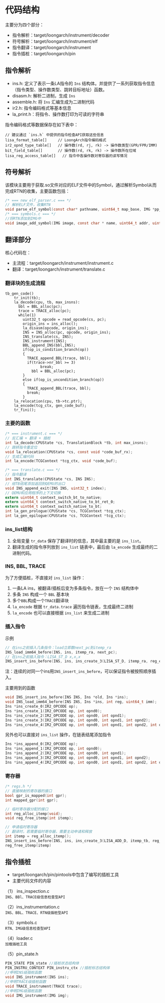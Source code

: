 # 代码结构
主要分为四个部分：
- 指令解析：target/loongarch/instrument/decoder
- 符号解析：target/loongarch/instrument/elf
- 指令翻译：target/loongarch/instrument
- 指令插桩：target/loongarch/pin

## 指令解析
- ins.h: 定义了表示一条LA指令的 `Ins` 结构体。并提供了一系列获取指令信息（指令类型、操作数类型、跳转目标地址）函数。
- disasm.h: 解析二进制，生成 `Ins`
- assemble.h: 将 `Ins` 汇编生成为二进制代码
- ir2.h: 指令编码格式等基本信息
- la_print.h：将指令、操作数打印为可读的字符串

指令编码格式等数据保存在如下表中：

```
// 建议通过 `ins.h` 中提供的指令检查API获取这些信息
lisa_format_table[]     // LoongArch指令编码格式
ir2_opnd_type_table[]   // 操作数(rd, rj, rk) -> 操作数类型(GPR/FPR/IMM)
bit_field_table[]       // 操作数(rd, rk, rk) -> 操作数所在位域
lisa_reg_access_table[]   // 指令中各操作数对寄存器的读写情况
```
## 符号解析
该模块主要用于获取.so文件对应的ELF文件中的Symbol，通过解析Symbol从而完成RTN的收集，主要函数包括：
```c
/* === new_elf_parser.c === */
// 解析ELF文件，收集RTN
void parse_elf_symbol(const char* pathname, uint64_t map_base, IMG *pp_img)
/* === symbols.c === */
//将RTN添加到IMG中
void image_add_symbol(IMG image, const char * name, uint64_t addr, uint64_t size)
```

## 翻译部分
核心代码在：
- 主流程：target/loongarch/instrument/instrument.c
- 翻译：target/loongarch/instrument/translate.c

### 翻译块的生成流程
```
tb_gen_code()
    tr_init(tb);
    la_decode(cpu, tb, max_insns):
      bbl = BBL_alloc(pc);
      trace = TRACE_alloc(pc);
      while(1)
        uint32_t opcode = read_opcode(cs, pc);
        origin_ins = ins_alloc();
        la_disasm(opcode, origin_ins);
        INS = INS_alloc(pc, opcode, origin_ins);
        INS_translate(cs, INS);
        INS_instrument(INS);
        BBL_append_INS(bbl,INS);
        if(op_is_condition_branch(op))
        {
          TRACE_append_BBL(trace, bbl);
          if(trace->nr_bbl >= 3)
                break;
            bbl = BBL_alloc(pc);
        }
        else if(op_is_uncondition_branch(op))
        {
          TRACE_append_BBL(trace, bbl);
          break;
        }
    la_relocation(cpu, tb->tc.ptr);
    la_encode(tcg_ctx, gen_code_buf);
    tr_fini();
```

### 主要的函数
```c
/* === instrument.c === */
// 反汇编 + 翻译 + 插桩
int la_decode(CPUState *cs, TranslationBlock *tb, int max_insns);
// 跳转指令重定位
void la_relocation(CPUState *cs, const void *code_buf_rx);
// 生成汇编代码
int la_encode(TCGContext *tcg_ctx, void *code_buf);

/* === translate.c === */
// 指令翻译
int INS_translate(CPUState *cs, INS INS);
// 给TB结尾添加返回到QEMU的出口
void INS_append_exit(INS INS, uint32_t index);
// QEMU和应用程序的上下文切换
extern uint64_t context_switch_bt_to_native;
extern uint64_t context_switch_native_to_bt_ret_0;
extern uint64_t context_switch_native_to_bt;
int la_gen_prologue(CPUState *cs, TCGContext *tcg_ctx);
int la_gen_epilogue(CPUState *cs, TCGContext *tcg_ctx);
```

### ins_list结构
1. 全局变量 `tr_data` 保存了翻译时的信息，其中最主要的是 `ins_list`。
2. 翻译生成的指令序列放到 `ins_list` 链表中，最后由 `la_encode` 生成最终的二进制代码。


### INS, BBL, TRACE
为了方便插桩，不直接对 `ins_list` 操作：
1. 一条LA ins，被翻译/插桩后变为多条指令，放在一个 `INS` 结构体中
2. 多条 `INS` 构成一个 `BBL` 基本块
3. 多个`BBL`构成一个`TRACE`翻译块
4. `la_encode` 根据 `tr_data.trace` 遍历指令链表，生成最终二进制
5. `la_encode` 也可以直接根据 `ins_list` 来生成二进制


### 插入指令
示例
```c
// 在ins之前插入几条指令：load立即数next_pc到itemp_ra
INS_load_imm64_before(INS, ins, itemp_ra, next_pc);
// 在ins之前插入指令：LISA_ST_D x,x,x
INS_insert_ins_before(INS, ins, ins_create_3(LISA_ST_D, itemp_ra, reg_env, env_offset_of_gpr(cs, reg_ra)));
```
注：连续的对同一个ins用`INS_insert_ins_before`，可以保证指令被按照顺序插入。

主要用到的函数
```c
void INS_insert_ins_before(INS INS, Ins *old, Ins *ins);
void INS_load_imm64_before(INS INS, Ins *ins, int reg, uint64_t imm);
Ins *ins_create_0(IR2_OPCODE op);
Ins *ins_create_1(IR2_OPCODE op, int opnd0);
Ins *ins_create_2(IR2_OPCODE op, int opnd0, int opnd1);
Ins *ins_create_3(IR2_OPCODE op, int opnd0, int opnd1, int opnd2);
Ins *ins_create_4(IR2_OPCODE op, int opnd0, int opnd1, int opnd2, int opnd3);
```
另外也可以直接对 `ins_list` 操作，在链表结尾添加指令
```c
Ins *ins_append_0(IR2_OPCODE op);
Ins *ins_append_1(IR2_OPCODE op, int opnd0);
Ins *ins_append_2(IR2_OPCODE op, int opnd0, int opnd1);
Ins *ins_append_3(IR2_OPCODE op, int opnd0, int opnd1, int opnd2);
Ins *ins_append_4(IR2_OPCODE op, int opnd0, int opnd1, int opnd2, int opnd3);
```

### 寄存器
```c
/* regs.h */
// 直接映射的寄存器的接口
bool gpr_is_mapped(int gpr);
int mapped_gpr(int gpr);

// 临时寄存器分配的接口
int reg_alloc_itemp(void);
void reg_free_itemp(int itemp);

// 申请临时寄存器
// 翻译时，若需要临时寄存器，需要主动申请和释放
int itemp = reg_alloc_itemp();
INS_insert_ins_before(INS, ins, ins_create_3(LISA_ADD_D, itemp_tb, reg_env, itemp));
reg_free_itemp(itemp)
```

## 指令插桩

* target/loongarch/pin/pintools中包含了编写的插桩工具
* 主要代码文件的内容

（1） ins_inspection.c
<br />`INS、BBl、TRACE级信息检查型API`

（2）ins_instrumentation.c
<br />`INS、BBL、TRACE、RTN级插桩型API`

（3）symbols.c
<br />`RTN、IMG级信息检查型API`

（4）loader.c
<br />`加载插桩工具`

（5）pin_state.h
```c
PIN_STATE PIN_state //插桩状态结构体
PIN_INSTRU_CONTEXT PIN_instru_ctx //插桩标志结构体
//申明INS级插桩函数
void INS_instrument(INS ins);
//申明TRACE级插桩函数
void TRACE_instrument(TRACE trace);
//申明IMG级插桩函数
void IMG_instrument(IMG img);
```